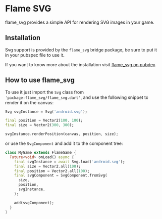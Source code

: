 # Flame SVG

flame_svg provides a simple API for rendering SVG images in your game.


## Installation

Svg support is provided by the `flame_svg` bridge package, be sure to put it in your pubspec file
to use it.

If you want to know more about the installation visit
[flame_svg on pubdev](https://pub.dev/packages/flame_svg/install).


## How to use flame_svg

To use it just import the `Svg` class from `'package:flame_svg/flame_svg.dart'`, and use the
following snippet to render it on the canvas:

```dart
Svg svgInstance = Svg('android.svg');

final position = Vector2(100, 100);
final size = Vector2(300, 300);

svgInstance.renderPosition(canvas, position, size);
```

or use the `SvgComponent` and add it to the component tree:

```dart
class MyGame extends FlameGame {
  Future<void> onLoad() async {
    final svgInstance = await Svg.load('android.svg');
    final size = Vector2.all(100);
    final position = Vector2.all(100);
    final svgComponent = SvgComponent.fromSvg(
      size,
      position,
      svgInstance,
    );

    add(svgComponent);
  }
}
```
